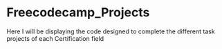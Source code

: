 # Freecodecamp_Projects
Here I will be displaying the code designed to complete the different task projects of each Certification field
